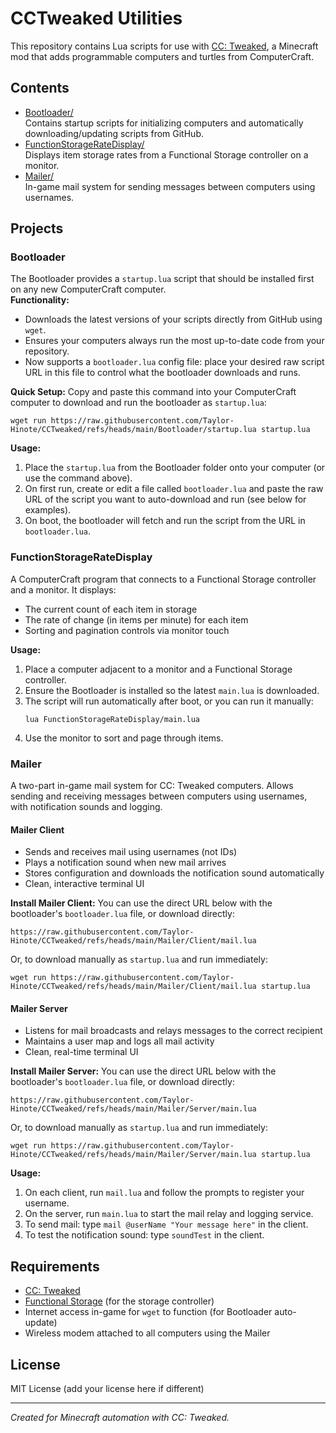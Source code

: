 # CCTweaked Utilities

This repository contains Lua scripts for use with [CC: Tweaked](https://tweaked.cc/), a Minecraft mod that adds programmable computers and turtles from ComputerCraft.

## Contents

- [Bootloader/](Bootloader/)  
  Contains startup scripts for initializing computers and automatically downloading/updating scripts from GitHub.
- [FunctionStorageRateDisplay/](FunctionStorageRateDisplay/)  
  Displays item storage rates from a Functional Storage controller on a monitor.
- [Mailer/](Mailer/)  
  In-game mail system for sending messages between computers using usernames.

## Projects

### Bootloader

The Bootloader provides a `startup.lua` script that should be installed first on any new ComputerCraft computer.  
**Functionality:**
- Downloads the latest versions of your scripts directly from GitHub using `wget`.
- Ensures your computers always run the most up-to-date code from your repository.
- Now supports a `bootloader.lua` config file: place your desired raw script URL in this file to control what the bootloader downloads and runs.

**Quick Setup:**
Copy and paste this command into your ComputerCraft computer to download and run the bootloader as `startup.lua`:

```
wget run https://raw.githubusercontent.com/Taylor-Hinote/CCTweaked/refs/heads/main/Bootloader/startup.lua startup.lua
```

**Usage:**
1. Place the `startup.lua` from the Bootloader folder onto your computer (or use the command above).
2. On first run, create or edit a file called `bootloader.lua` and paste the raw URL of the script you want to auto-download and run (see below for examples).
3. On boot, the bootloader will fetch and run the script from the URL in `bootloader.lua`.

### FunctionStorageRateDisplay

A ComputerCraft program that connects to a Functional Storage controller and a monitor. It displays:

- The current count of each item in storage
- The rate of change (in items per minute) for each item
- Sorting and pagination controls via monitor touch

**Usage:**
1. Place a computer adjacent to a monitor and a Functional Storage controller.
2. Ensure the Bootloader is installed so the latest `main.lua` is downloaded.
3. The script will run automatically after boot, or you can run it manually:
    ```
    lua FunctionStorageRateDisplay/main.lua
    ```
4. Use the monitor to sort and page through items.

### Mailer

A two-part in-game mail system for CC: Tweaked computers. Allows sending and receiving messages between computers using usernames, with notification sounds and logging.

#### Mailer Client
- Sends and receives mail using usernames (not IDs)
- Plays a notification sound when new mail arrives
- Stores configuration and downloads the notification sound automatically
- Clean, interactive terminal UI

**Install Mailer Client:**
You can use the direct URL below with the bootloader's `bootloader.lua` file, or download directly:
```
https://raw.githubusercontent.com/Taylor-Hinote/CCTweaked/refs/heads/main/Mailer/Client/mail.lua
```
Or, to download manually as `startup.lua` and run immediately:
```
wget run https://raw.githubusercontent.com/Taylor-Hinote/CCTweaked/refs/heads/main/Mailer/Client/mail.lua startup.lua
```

#### Mailer Server
- Listens for mail broadcasts and relays messages to the correct recipient
- Maintains a user map and logs all mail activity
- Clean, real-time terminal UI

**Install Mailer Server:**
You can use the direct URL below with the bootloader's `bootloader.lua` file, or download directly:
```
https://raw.githubusercontent.com/Taylor-Hinote/CCTweaked/refs/heads/main/Mailer/Server/main.lua
```
Or, to download manually as `startup.lua` and run immediately:
```
wget run https://raw.githubusercontent.com/Taylor-Hinote/CCTweaked/refs/heads/main/Mailer/Server/main.lua startup.lua
```

**Usage:**
1. On each client, run `mail.lua` and follow the prompts to register your username.
2. On the server, run `main.lua` to start the mail relay and logging service.
3. To send mail: type `mail @userName "Your message here"` in the client.
4. To test the notification sound: type `soundTest` in the client.

## Requirements

- [CC: Tweaked](https://tweaked.cc/)
- [Functional Storage](https://www.curseforge.com/minecraft/mc-mods/functional-storage) (for the storage controller)
- Internet access in-game for `wget` to function (for Bootloader auto-update)
- Wireless modem attached to all computers using the Mailer

## License

MIT License (add your license here if different)

---

*Created for Minecraft automation with CC: Tweaked.*